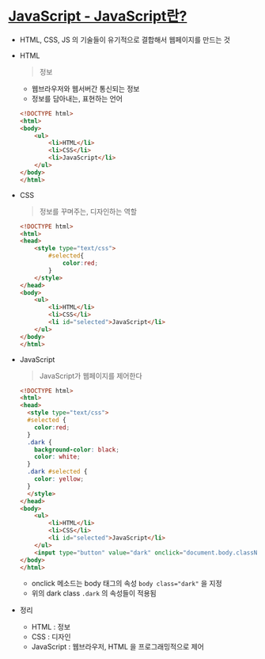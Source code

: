 # [JavaScript - JavaScript란?](https://opentutorials.org/course/1375/6619)

- HTML, CSS, JS 의 기술들이 유기적으로 결합해서 웹페이지를 만드는 것

- HTML

  > 정보

  - 웹브라우저와 웹서버간 통신되는 정보
  - 정보를 담아내는, 표현하는 언어

  ```html
  <!DOCTYPE html>
  <html>
  <body>
      <ul>
          <li>HTML</li>
          <li>CSS</li>
          <li>JavaScript</li>
      </ul>
  </body>
  </html>
  ```

- CSS

  > 정보를 꾸며주는, 디자인하는 역할

  ```html
  <!DOCTYPE html>
  <html>
  <head>
      <style type="text/css">
          #selected{
              color:red;
          }
      </style>
  </head>
  <body>
      <ul>
          <li>HTML</li>
          <li>CSS</li>
          <li id="selected">JavaScript</li>
      </ul>
  </body>
  </html>
  ```

- JavaScript

  > JavaScript가 웹페이지를 제어한다

  ```html
  <!DOCTYPE html>
  <html>
  <head>
    <style type="text/css">
    #selected {
      color:red;
    }
    .dark {
      background-color: black;
      color: white;
    }
    .dark #selected {
      color: yellow;
    }
    </style>
  </head>
  <body>
      <ul>
          <li>HTML</li>
          <li>CSS</li>
          <li id="selected">JavaScript</li>
      </ul>
      <input type="button" value="dark" onclick="document.body.className ='dark';" />
  </body>
  </html>
  ```

  - onclick 메소드는 body 태그의 속성 `body class="dark"` 을 지정
  - 위의 dark class `.dark` 의 속성들이 적용됨

- 정리

  - HTML : 정보
  - CSS : 디자인
  - JavaScript : 웹브라우저, HTML 을 프로그래밍적으로 제어
